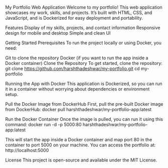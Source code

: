 My Portfolio Web Application
Welcome to my portfolio! This web application showcases my work, skills, and projects. It’s built with HTML, CSS, and JavaScript, and is Dockerized for easy deployment and portability.

Features
Display of my skills, projects, and contact information
Responsive design for mobile and desktop
Simple and clean UI

Getting Started
Prerequisites
To run the project locally or using Docker, you need:

Git to clone the repository
Docker (if you want to run the app inside a Docker container)
Clone the Repository
To get started, clone the repository:
git clone https://github.com/harshthadeshwar/my-portfolio.git
cd my-portfolio

Running the App with Docker
This application is Dockerized, so you can run it in a container without worrying about dependencies or environment setup.

Pull the Docker Image from DockerHub
First, pull the pre-built Docker image from DockerHub:
docker pull harshthadeshwar/my-portfolio-app:latest

Run the Docker Container
Once the image is pulled, you can run it using this command:
docker run -d -p 5000:80 harshthadeshwar/my-portfolio-app:latest

This will start the app inside a Docker container and map port 80 in the container to port 5000 on your machine. You can access the portfolio at:
http://localhost:5000

License
This project is open-source and available under the MIT License.
